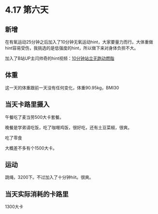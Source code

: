 # 4.17 第六天

## 新增

在有氧运动25分钟之后加入了10分钟无氧运动hint，大家要量力而行。大体重做hint容易受伤，我挑选的是低强度的hint，所以做下来对身体负担不大。

加入了B站UP主闫帅奇的hint视频：[10分钟站立无跑动燃脂](https://www.bilibili.com/video/BV1DL4y1u7V5)

## 体重

这一天的体重跟前一天没有任何变化，体重90.95kg，BMI30

## 当天卡路里摄入

午餐吃了麦当劳500大卡套餐。

晚餐是学弟请吃饭，吃了咖喱鸡饭，很好吃，还有土豆菜椒，很爽。

吃了零食

大概差不多有个1500大卡。

## 运动

跳绳，3200下。不过加入了十分钟hiit。很爽。

## 当天实际消耗的卡路里

1300大卡